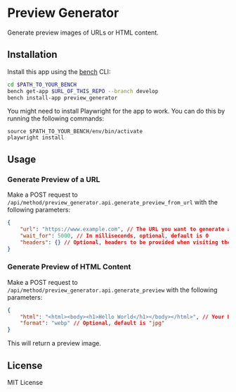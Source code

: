 # Preview Generator

Generate preview images of URLs or HTML content.

## Installation

Install this app using the [bench](https://github.com/frappe/bench) CLI:

```bash
cd $PATH_TO_YOUR_BENCH
bench get-app $URL_OF_THIS_REPO --branch develop
bench install-app preview_generator
```

You might need to install Playwright for the app to work. You can do this by running the following commands:

```
source $PATH_TO_YOUR_BENCH/env/bin/activate
playwright install
```

## Usage

### Generate Preview of a URL

Make a POST request to `/api/method/preview_generator.api.generate_preview_from_url` with the following parameters:

```json
{
	"url": "https://www.example.com", // The URL you want to generate a preview of
	"wait_for": 5000, // In milliseconds, optional, default is 0
	"headers": {} // Optional, headers to be provided when visiting the URL
}
```

### Generate Preview of HTML Content

Make a POST request to `/api/method/preview_generator.api.generate_preview` with the following parameters:

```json
{
	"html": "<html><body><h1>Hello World</h1></body></html>", // Your HTML content
	"format": "webp" // Optional, default is "jpg"
}
```

This will return a preview image.

## License

MIT License
